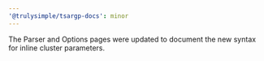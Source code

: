 ```yaml
---
'@trulysimple/tsargp-docs': minor
---
```


The Parser and Options pages were updated to document the new syntax for inline cluster parameters.

